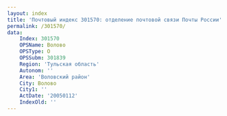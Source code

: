 ```yaml
---
layout: index
title: 'Почтовый индекс 301570: отделение почтовой связи Почты России'
permalink: /301570/
data:
    Index: 301570
    OPSName: Волово
    OPSType: О
    OPSSubm: 301839
    Region: 'Тульская область'
    Autonom: ''
    Area: 'Воловский район'
    City: Волово
    City1: ''
    ActDate: '20050112'
    IndexOld: ''
---
```

